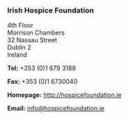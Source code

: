###  Irish Hospice Foundation

4th Floor  
Morrison Chambers  
32 Nassau Street  
Dublin 2  
Ireland

**Tel:** +353 (0)1 679 3188

**Fax:** +353 (0)1 6730040

**Homepage:** [ http://hospicefoundation.ie ](http://hospicefoundation.ie)

**Email:** [ info@hospicefoundation.ie ](mailto:info@hospicefoundation.ie)
